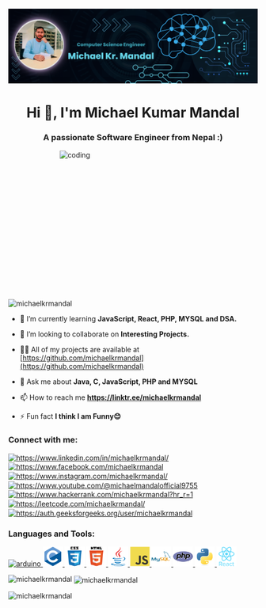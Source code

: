![logo](https://github.com/michaelkrmandal/michaelkrmandal/blob/main/Banner_img.png)
<h1 align="center">Hi 👋, I'm Michael Kumar Mandal</h1>
<h3 align="center">A passionate Software Engineer from Nepal :)</h3>
<img align="right" alt="coding" width="400" height="300" src="https://media3.giphy.com/media/v1.Y2lkPTc5MGI3NjExYzcwb3hnNDgyejM0bnZ6bjhuMXloaXZpdmFoMndkeGd4cGJtYjFsZCZlcD12MV9naWZzX3NlYXJjaCZjdD1n/qgQUggAC3Pfv687qPC/giphy.gif">

<p align="left"> <img src="https://komarev.com/ghpvc/?username=michaelkrmandal&label=Profile%20views&color=0e75b6&style=flat" alt="michaelkrmandal" /> </p>

- 🌱 I’m currently learning **JavaScript, React, PHP, MYSQL and DSA.**

- 👯 I’m looking to collaborate on **Interesting Projects.**

- 👨‍💻 All of my projects are available at [https://github.com/michaelkrmandal](https://github.com/michaelkrmandal)

- 💬 Ask me about **Java, C, JavaScript, PHP and MYSQL**

- 📫 How to reach me **https://linktr.ee/michaelkrmandal**

- ⚡ Fun fact **I think I am Funny😊**

<h3 align="left">Connect with me:</h3>
<p align="left">
<a href="https://www.linkedin.com/in/michaelkrmandal/" target="blank"><img align="center" src="https://raw.githubusercontent.com/rahuldkjain/github-profile-readme-generator/master/src/images/icons/Social/linked-in-alt.svg" alt="https://www.linkedin.com/in/michaelkrmandal/" height="30" width="40" /></a>
<a href="https://www.facebook.com/michaelkrmandal" target="blank"><img align="center" src="https://raw.githubusercontent.com/rahuldkjain/github-profile-readme-generator/master/src/images/icons/Social/facebook.svg" alt="https://www.facebook.com/michaelkrmandal" height="30" width="40" /></a>
<a href="https://www.instagram.com/michaelkrmandal/" target="blank"><img align="center" src="https://raw.githubusercontent.com/rahuldkjain/github-profile-readme-generator/master/src/images/icons/Social/instagram.svg" alt="https://www.instagram.com/michaelkrmandal/" height="30" width="40" /></a>
<a href="https://www.youtube.com/c/https://www.youtube.com/@michaelmandalofficial9755" target="blank"><img align="center" src="https://raw.githubusercontent.com/rahuldkjain/github-profile-readme-generator/master/src/images/icons/Social/youtube.svg" alt="https://www.youtube.com/@michaelmandalofficial9755" height="30" width="40" /></a>
<a href="https://www.hackerrank.com/https://www.hackerrank.com/michaelkrmandal?hr_r=1" target="blank"><img align="center" src="https://raw.githubusercontent.com/rahuldkjain/github-profile-readme-generator/master/src/images/icons/Social/hackerrank.svg" alt="https://www.hackerrank.com/michaelkrmandal?hr_r=1" height="30" width="40" /></a>
<a href="https://www.leetcode.com/https://leetcode.com/michaelkrmandal/" target="blank"><img align="center" src="https://raw.githubusercontent.com/rahuldkjain/github-profile-readme-generator/master/src/images/icons/Social/leet-code.svg" alt="https://leetcode.com/michaelkrmandal/" height="30" width="40" /></a>
<a href="https://auth.geeksforgeeks.org/user/https://auth.geeksforgeeks.org/user/michaelkrmandal" target="blank"><img align="center" src="https://raw.githubusercontent.com/rahuldkjain/github-profile-readme-generator/master/src/images/icons/Social/geeks-for-geeks.svg" alt="https://auth.geeksforgeeks.org/user/michaelkrmandal" height="30" width="40" /></a>
</p>

<h3 align="left">Languages and Tools:</h3>
<p align="left"> <a href="https://www.arduino.cc/" target="_blank" rel="noreferrer"> <img src="https://cdn.worldvectorlogo.com/logos/arduino-1.svg" alt="arduino" width="40" height="40"/> </a> <a href="https://www.cprogramming.com/" target="_blank" rel="noreferrer"> <img src="https://raw.githubusercontent.com/devicons/devicon/master/icons/c/c-original.svg" alt="c" width="40" height="40"/> </a> <a href="https://www.w3schools.com/css/" target="_blank" rel="noreferrer"> <img src="https://raw.githubusercontent.com/devicons/devicon/master/icons/css3/css3-original-wordmark.svg" alt="css3" width="40" height="40"/> </a> <a href="https://www.w3.org/html/" target="_blank" rel="noreferrer"> <img src="https://raw.githubusercontent.com/devicons/devicon/master/icons/html5/html5-original-wordmark.svg" alt="html5" width="40" height="40"/> </a> <a href="https://www.java.com" target="_blank" rel="noreferrer"> <img src="https://raw.githubusercontent.com/devicons/devicon/master/icons/java/java-original.svg" alt="java" width="40" height="40"/> </a> <a href="https://developer.mozilla.org/en-US/docs/Web/JavaScript" target="_blank" rel="noreferrer"> <img src="https://raw.githubusercontent.com/devicons/devicon/master/icons/javascript/javascript-original.svg" alt="javascript" width="40" height="40"/> </a> <a href="https://www.mysql.com/" target="_blank" rel="noreferrer"> <img src="https://raw.githubusercontent.com/devicons/devicon/master/icons/mysql/mysql-original-wordmark.svg" alt="mysql" width="40" height="40"/> </a> <a href="https://www.php.net" target="_blank" rel="noreferrer"> <img src="https://raw.githubusercontent.com/devicons/devicon/master/icons/php/php-original.svg" alt="php" width="40" height="40"/> </a> <a href="https://www.python.org" target="_blank" rel="noreferrer"> <img src="https://raw.githubusercontent.com/devicons/devicon/master/icons/python/python-original.svg" alt="python" width="40" height="40"/> </a> <a href="https://reactjs.org/" target="_blank" rel="noreferrer"> <img src="https://raw.githubusercontent.com/devicons/devicon/master/icons/react/react-original-wordmark.svg" alt="react" width="40" height="40"/> </a> </p>

<p><img align="left" src="https://github-readme-stats.vercel.app/api/top-langs?username=michaelkrmandal&show_icons=true&locale=en&layout=compact" alt="michaelkrmandal" /></p>

<p>&nbsp;<img align="center" src="https://github-readme-stats.vercel.app/api?username=michaelkrmandal&show_icons=true&locale=en" alt="michaelkrmandal" /></p>

<p><img align="center" src="https://github-readme-streak-stats.herokuapp.com/?user=michaelkrmandal&" alt="michaelkrmandal" /></p>
